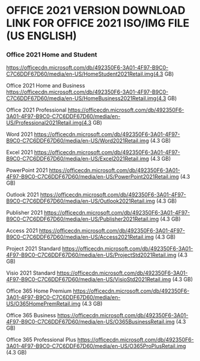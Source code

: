 # OFFICE 2021 VERSION	DOWNLOAD LINK FOR OFFICE 2021 ISO/IMG FILE (US ENGLISH)

### Office 2021 Home and Student	
https://officecdn.microsoft.com/db/492350F6-3A01-4F97-B9C0-C7C6DDF67D60/media/en-US/HomeStudent2021Retail.img(4.3 GB)

Office 2021 Home and Business	https://officecdn.microsoft.com/db/492350F6-3A01-4F97-B9C0-C7C6DDF67D60/media/en-US/HomeBusiness2021Retail.img(4.3 GB)

Office 2021 Professional	https://officecdn.microsoft.com/db/492350F6-3A01-4F97-B9C0-C7C6DDF67D60/media/en-US/Professional2021Retail.img(4.3 GB)

Word 2021	https://officecdn.microsoft.com/db/492350F6-3A01-4F97-B9C0-C7C6DDF67D60/media/en-US/Word2021Retail.img (4.3 GB)

Excel 2021	https://officecdn.microsoft.com/db/492350F6-3A01-4F97-B9C0-C7C6DDF67D60/media/en-US/Excel2021Retail.img (4.3 GB)

PowerPoint 2021	https://officecdn.microsoft.com/db/492350F6-3A01-4F97-B9C0-C7C6DDF67D60/media/en-US/PowerPoint2021Retail.img (4.3 GB)

Outlook 2021	https://officecdn.microsoft.com/db/492350F6-3A01-4F97-B9C0-C7C6DDF67D60/media/en-US/Outlook2021Retail.img (4.3 GB)

Publisher 2021	https://officecdn.microsoft.com/db/492350F6-3A01-4F97-B9C0-C7C6DDF67D60/media/en-US/Publisher2021Retail.img (4.3 GB)

Access 2021	https://officecdn.microsoft.com/db/492350F6-3A01-4F97-B9C0-C7C6DDF67D60/media/en-US/Access2021Retail.img (4.3 GB)

Project 2021 Standard	https://officecdn.microsoft.com/db/492350F6-3A01-4F97-B9C0-C7C6DDF67D60/media/en-US/ProjectStd2021Retail.img (4.3 GB)

Visio 2021 Standard	https://officecdn.microsoft.com/db/492350F6-3A01-4F97-B9C0-C7C6DDF67D60/media/en-US/VisioStd2021Retail.img (4.3 GB)

Office 365 Home Premium	https://officecdn.microsoft.com/db/492350F6-3A01-4F97-B9C0-C7C6DDF67D60/media/en-US/O365HomePremRetail.img (4.3 GB)

Office 365 Business	https://officecdn.microsoft.com/db/492350F6-3A01-4F97-B9C0-C7C6DDF67D60/media/en-US/O365BusinessRetail.img (4.3 GB)

Office 365 Professional Plus	https://officecdn.microsoft.com/db/492350F6-3A01-4F97-B9C0-C7C6DDF67D60/media/en-US/O365ProPlusRetail.img (4.3 GB)

